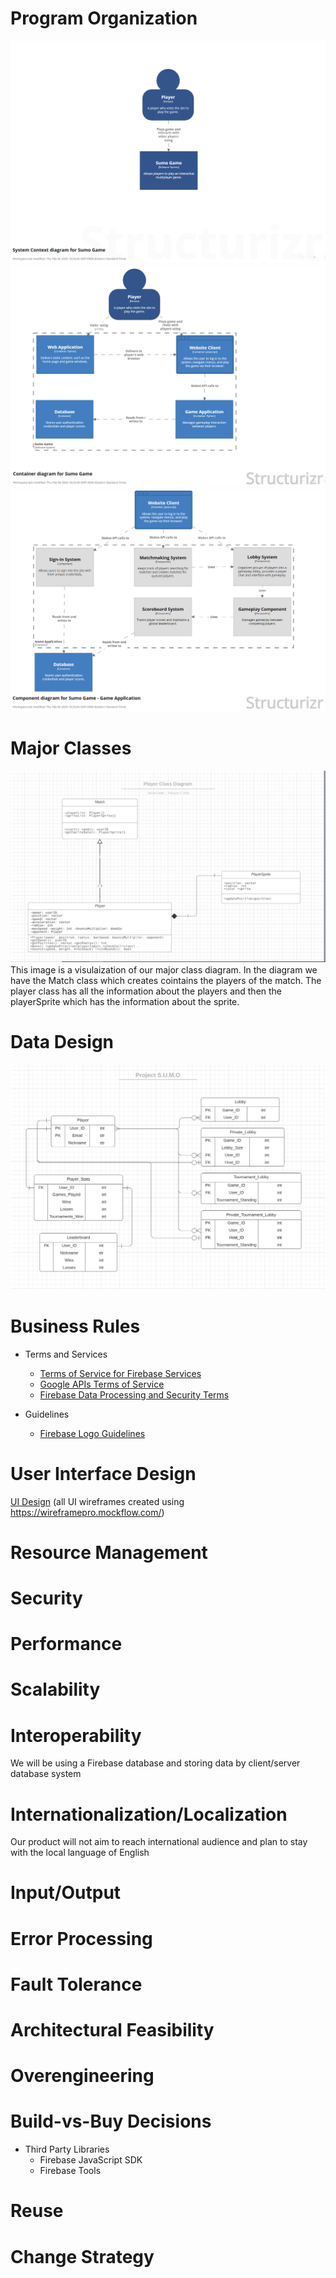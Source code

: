 # Program Organization

![Context Diagram](https://github.com/spena64/Project-S.U.M.O/blob/master/images/Arch_SystemContext.PNG)
![Container Diagram](https://github.com/spena64/Project-S.U.M.O/blob/master/images/Arch_Container.PNG)
![Component Diagram](https://github.com/spena64/Project-S.U.M.O/blob/master/images/Arch_ComponentGameApp.PNG)

# Major Classes

![Player Class Diagram](https://github.com/spena64/Project-S.U.M.O/blob/master/images/classDiagram.png)
This image is a visulaization of our major class diagram. In the diagram we have the Match class which creates cointains the players of the match. The player class has all the information about the players and then the playerSprite which has the information about the sprite.
# Data Design

![Entity Relationship Diagram](https://github.com/spena64/Project-S.U.M.O/blob/master/images/Entity%20Relationship%20Diagram.PNG)

# Business Rules

- Terms and Services
    - [Terms of Service for Firebase Services](https://cloud.google.com/terms/)
    - [Google APIs Terms of Service](https://developers.google.com/terms/)
    - [Firebase Data Processing and Security Terms](https://firebase.google.com/terms/data-processing-terms)

- Guidelines
    - [Firebase Logo Guidelines](https://firebase.google.com/brand-guidelines)

# User Interface Design

[UI Design](https://github.com/spena64/Project-S.U.M.O/blob/master/artifacts/UI%20Design.md) (all UI wireframes created using https://wireframepro.mockflow.com/)

# Resource Management

# Security


# Performance

# Scalability

# Interoperability
We will be using a Firebase database and storing data by client/server database system

# Internationalization/Localization
Our product will not aim to reach international audience and plan to stay with the local language of English

# Input/Output

# Error Processing

# Fault Tolerance

# Architectural Feasibility

# Overengineering

# Build-vs-Buy Decisions

- Third Party Libraries
    - Firebase JavaScript SDK
    - Firebase Tools

# Reuse

# Change Strategy
